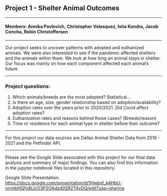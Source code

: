 ## Project 1 - Shelter Animal Outcomes
***
#### Members: Annika Pavlovich, Christopher Velasquez, Isha Kundra, Jacob Concha, Robin Christoffersen
***
Our project seeks to uncover patterns with adopted and euthanized animals.  We were also interested to see if the pandemic affected shelters and the animals within them.  We look at how long an animal stays in shelter.  Our focus was mainly on how each component affected each animal’s future.
***
### Project questions:
1. Which animals/breeds are the most adopted? Statistical...
2. Is there an age, size, gender relationship based on adoption/availability?
2. Adoption rates over the years prior to 2020/2021.  Did Covid affect adoption rates?
3. Euthanization rates and reasons behind those cases? (Breeds/reason)
4. Time or residence for each animal type in shelter before their outcome?
***
For this project our data sources are Dallas Animal Shelter Data from 2016 - 2021 and the Petfinder API.
***
Please see the Google Slide associated with this project for our final data analysis and summary of major findings.  You can also find this information in the jupyter notebook files located in this repository.

Google Slide Presentation: https://docs.google.com/presentation/d/1Hwbsf_k4HbU-nrrmbHQfy8LlcG3P2OAdzd0SR2T4yDQ/edit?usp=sharing

